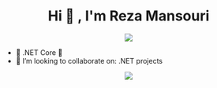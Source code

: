<h1 align="center">Hi 👋 , I'm Reza Mansouri </h1>

<p align="center">
 <a href="https://www.linkedin.com/in/rezamansouri/" target="_blank">
  <img src="https://img.icons8.com/fluent/48/000000/linkedin.png" />
 </a>
  
- 💬  .NET Core 🤩
- 👯 I’m looking to collaborate on: .NET projects

</p>

<p align="center" dir="auto">
 <a href="#" alt="Moien Tajik's github stats">
  <img src="https://camo.githubusercontent.com/cbd00fe10990812634f57174a29360acf179d6985630632fbc1026288f181827/68747470733a2f2f6769746875622d726561646d652d73746174732e76657263656c2e6170702f6170693f757365726e616d653d4d6f69656e54616a696b267468656d653d746f6b796f6e696768742673686f775f69636f6e733d74727565" data-canonical-src="https://github-readme-stats.vercel.app/api?username=RezaMansouri70&amp;theme=tokyonight&amp;show_icons=true" style="max-width: 100%;">
 </a>
</p>


</br>

	
